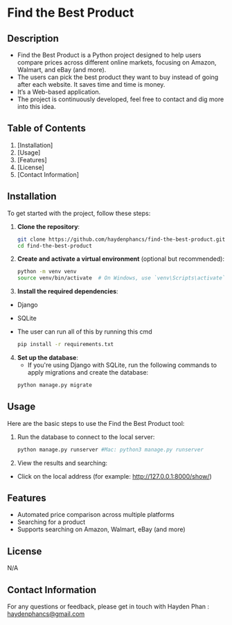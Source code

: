 # Find the Best Product

## Description

- Find the Best Product is a Python project designed to help users compare prices across different online markets, focusing on Amazon, Walmart, and eBay (and more).
- The users can pick the best product they want to buy instead of going after each website. It saves time and time is money.
- It’s a Web-based application.
- The project is continuously developed, feel free to contact and dig more into this idea.

## Table of Contents

1. [Installation]
2. [Usage]
3. [Features]
4. [License]
5. [Contact Information]

## Installation

To get started with the project, follow these steps:

1. **Clone the repository**:
    ```sh
    git clone https://github.com/haydenphancs/find-the-best-product.git
    cd find-the-best-product
    ```

2. **Create and activate a virtual environment** (optional but recommended):
    ```sh
    python -m venv venv
    source venv/bin/activate  # On Windows, use `venv\Scripts\activate`
    ```

3. **Install the required dependencies**:
- Django
- SQLite
- The user can run all of this by running this cmd
  
    ```sh
    pip install -r requirements.txt
    ```

4. **Set up the database**:
    - If you're using Django with SQLite, run the following commands to apply migrations and create the database:
    ```sh
    python manage.py migrate
    ```

## Usage

Here are the basic steps to use the Find the Best Product tool:

1. Run the database to connect to the local server:
    ```sh
    python manage.py runserver #Mac: python3 manage.py runserver
    ```

2. View the results and searching:
- Click on the local address (for example: http://127.0.0.1:8000/show/)


## Features

- Automated price comparison across multiple platforms
- Searching for a product
- Supports searching on Amazon, Walmart, eBay (and more)


## License

N/A

## Contact Information

For any questions or feedback, please get in touch with Hayden Phan : haydenphancs@gmail.com
